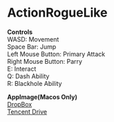# ActionRogueLike

**Controls**\
          WASD: Movement\
          Space Bar: Jump\
          Left Mouse Button: Primary Attack\
          Right Mouse Button: Parry\
          E: Interact\
          Q: Dash Ability\
          R: Blackhole Ability

**AppImage(Macos Only)**\
          [DropBox](https://www.dropbox.com/scl/fi/yyqijwbecohe2jamycnv8/ActionRogueLike.zip?rlkey=7wcgue462nii4816oige43cgg&st=givz45pm&dl=0)\
          [Tencent Drive](https://share.weiyun.com/kaaXbReq)
